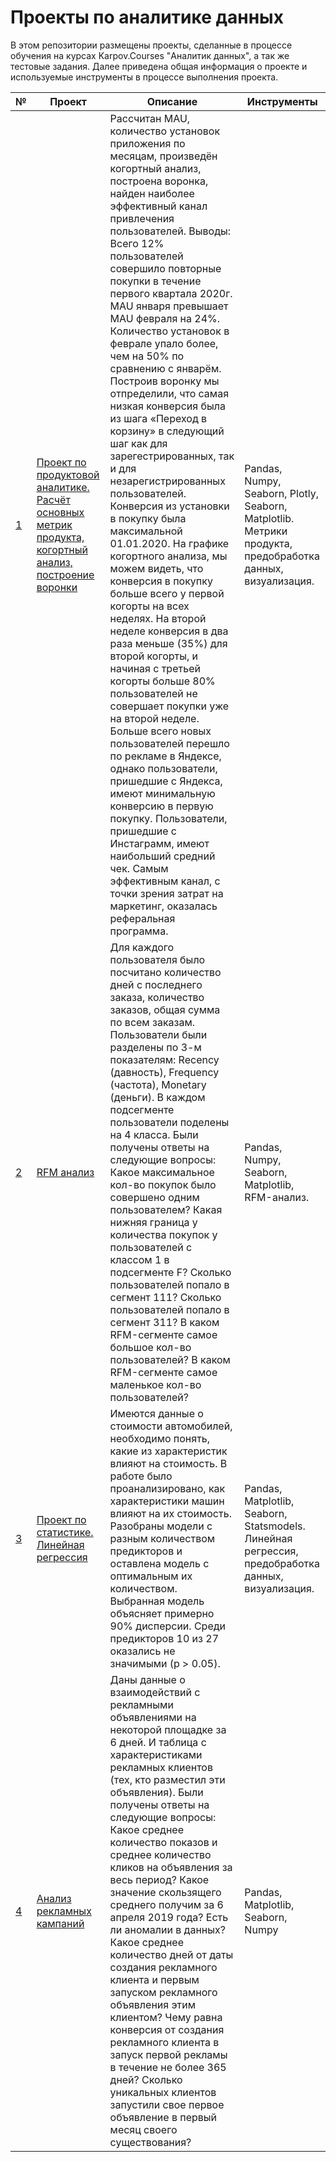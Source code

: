 # Проекты по аналитике данных
В этом репозитории размещены проекты, сделанные в процессе обучения на курсах Karpov.Courses "Аналитик данных", а так же тестовые задания. Далее приведена общая информация о проекте и используемые инструменты в процессе выполнения проекта.

[id1]: https://github.com/almihailov075/Projects/tree/main/product_analytics_metrics
[id2]: https://github.com/almihailov075/Projects/tree/main/RFM_analysis
[id3]: https://github.com/almihailov075/Projects/tree/main/statistics_regression
[id4]: https://github.com/almihailov075/Projects/tree/main/ad_campaign

|  __№__ |  __Проект__   |  __Описание__                                                                              | __Инструменты__     |
|--------|---------------|--------------------------------------------------------------------------------------------|---------------------|
|  [1][id1]  | [Проект по продуктовой аналитике. Расчёт основных метрик продукта, когортный анализ, построение воронки][id1]  |Рассчитан MAU, количество установок приложения по месяцам, произведён когортный анализ, построена воронка, найден наиболее эффективный канал привлечения пользователей. Выводы: Всего 12% пользователей совершило повторные покупки в течение первого квартала 2020г. MAU января превышает MAU февраля на 24%. Количество установок в феврале упало более, чем на 50% по сравнению с январём. Построив воронку мы отпределили, что самая низкая конверсия была из шага «Переход в корзину» в следующий шаг как для зарегестрированных, так и для незарегистрированных пользователей. Конверсия из установки в покупку была максимальной 01.01.2020. На графике когортного анализа, мы можем видеть, что конверсия в покупку больше всего у первой когорты на всех неделях. На второй неделе конверсия в два раза меньше (35%) для второй когорты, и начиная с третьей когорты больше 80% пользователей не совершает покупки уже на второй неделе. Больше всего новых пользователей перешло по рекламе в Яндексе, однако пользователи, пришедшие с Яндекса, имеют минимальную конверсию в первую покупку. Пользователи, пришедшие с Инстаграмм, имеют наибольший средний чек. Самым эффективным канал, с точки зрения затрат на маркетинг, оказалась реферальная программа.  |Pandas, Numpy, Seaborn, Plotly, Seaborn, Matplotlib. Метрики продукта, предобработка данных, визуализация. | 
|  [2][id2]  |  [RFM анализ][id2]  |Для каждого пользователя было посчитано количество дней с последнего заказа, количество заказов, общая сумма по всем заказам. Пользователи были разделены по 3-м показателям: Recency (давность), Frequency (частота), Monetary (деньги). В каждом подсегменте пользователи поделены на 4 класса. Были получены ответы на следующие вопросы: Какое максимальное кол-во покупок было совершено одним пользователем? Какая нижняя граница у количества покупок у пользователей с классом 1 в подсегменте F? Сколько пользователей попало в сегмент 111? Сколько пользователей попало в сегмент 311? В каком RFM-сегменте самое большое кол-во пользователей? В каком RFM-сегменте самое маленькое кол-во пользователей?  |Pandas, Numpy, Seaborn, Matplotlib, RFM-анализ.  |
|  [3][id3]  | [Проект по статистике. Линейная регрессия][id3]  |Имеются данные о стоимости автомобилей, необходимо понять, какие из характеристик влияют на стоимость. В работе было проанализировано, как характеристики машин влияют на их стоимость. Разобраны модели с разным количеством предикторов и оставлена модель с оптимальным их количеством. Выбранная модель объясняет примерно 90% дисперсии. Среди предикторов 10 из 27 оказались не значимыми (p > 0.05).  |Pandas, Matplotlib, Seaborn, Statsmodels. Линейная регрессия, предобработка данных, визуализация.  |
|  [4][id4]  |  [Анализ рекламных кампаний][id4]  |Даны данные о взаимодействий с рекламными объявлениями на некоторой площадке за 6 дней. И таблица с характеристиками рекламных клиентов (тех, кто разместил эти объявления). Были получены ответы на следующие вопросы: Какое среднее количество показов и среднее количество кликов на объявления за весь период? Какое значение скользящего среднего получим за 6 апреля 2019 года? Есть ли аномалии в данных? Какое среднее количество дней от даты создания рекламного клиента и первым запуском рекламного объявления этим клиентом? Чему равна конверсия от создания рекламного клиента в запуск первой рекламы в течение не более 365 дней? Cколько уникальных клиентов запустили свое первое объявление в первый месяц своего существования?  |Pandas, Matplotlib, Seaborn, Numpy  |

